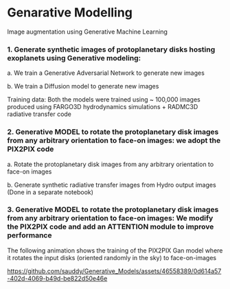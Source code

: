 # Genarative Modelling
Image augmentation using Generative Machine Learning



### 1. Generate synthetic images of protoplanetary disks hosting exoplanets using Generative modeling:
a. We train a Generative Adversarial Network to generate new images

b. We train a Diffusion model to generate new images 

Training data: Both the models were trained using ~ 100,000 images produced using FARGO3D hydrodynamics simulations + RADMC3D radiative transfer code 

### 2. Generative MODEL to rotate the protoplanetary disk images from any arbitrary orientation to face-on images: we adopt the PIX2PIX code
a.  Rotate the protoplanetary disk images from any arbitrary orientation to face-on images 

b.  Generate synthetic radiative transfer images from Hydro output images (Done in a separate notebook) 

### 3. Generative MODEL to rotate the protoplanetary disk images from any arbitrary orientation to face-on images: We modify the PIX2PIX code and add an ATTENTION module to improve performance

The following animation shows the training of the PIX2PIX Gan model where it rotates the input disks (oriented randomly in the sky)
to face-on-images




https://github.com/sauddy/Generative_Models/assets/46558389/0d614a57-402d-4069-b49d-be822d50e46e

